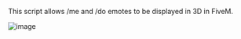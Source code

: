 This script allows /me and /do emotes to be displayed in 3D in FiveM.

![image](https://github.com/user-attachments/assets/358348da-3c53-46ee-8d07-c4ccf21ec76c)
